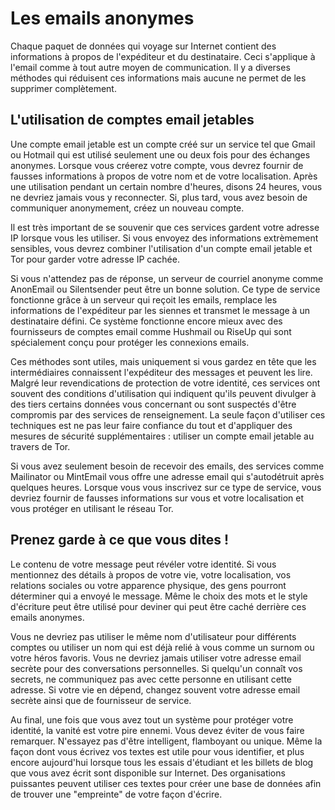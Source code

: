 Les emails anonymes
===================

Chaque paquet de données qui voyage sur Internet contient des informations à propos de l'expéditeur et du destinataire. Ceci s'applique à l'email comme à tout autre moyen de communication. Il y a diverses méthodes qui réduisent ces informations mais aucune ne permet de les supprimer complètement.

L'utilisation de comptes email jetables
---------------------------------------

Une compte email jetable est un compte créé sur un service tel que Gmail ou Hotmail qui est utilisé seulement une ou deux fois pour des échanges anonymes. Lorsque vous créerez votre compte, vous devrez fournir de fausses informations à propos de votre nom et de votre localisation. Après une utilisation pendant un certain nombre d'heures, disons 24 heures, vous ne devriez jamais vous y reconnecter. Si, plus tard, vous avez besoin de communiquer anonymement, créez un nouveau compte.

Il est très important de se souvenir que ces services gardent votre adresse IP lorsque vous les utiliser. Si vous envoyez des informations extrèmement sensibles, vous devrez combiner l'utilisation d'un compte email jetable et Tor pour garder votre adresse IP cachée.

Si vous n'attendez pas de réponse, un serveur de courriel anonyme comme AnonEmail ou Silentsender peut être un bonne solution. Ce type de service fonctionne grâce à un serveur qui reçoit les emails, remplace les informations de l'expéditeur par les siennes et transmet le message à un destinataire défini. Ce système fonctionne encore mieux avec des fournisseurs de comptes email comme Hushmail ou RiseUp qui sont spécialement conçu pour protéger les connexions emails.

Ces méthodes sont utiles, mais uniquement si vous gardez en tête que les intermédiaires connaissent l'expéditeur des messages et peuvent les lire. Malgré leur revendications de protection de votre identité, ces services ont souvent des conditions d'utilisation qui indiquent qu'ils peuvent divulger à des tiers certains données vous concernant ou sont suspectés d'être compromis par des services de renseignement. La seule façon d'utiliser ces techniques est ne pas leur faire confiance du tout et d'appliquer des mesures de sécurité supplémentaires : utiliser un compte email jetable au travers de Tor.

Si vous avez seulement besoin de recevoir des emails, des services comme Mailinator ou MintEmail vous offre une adresse email qui s'autodétruit après quelques heures. Lorsque vous vous inscrivez sur ce type de service, vous devriez fournir de fausses informations sur vous et votre localisation et vous protéger en utilisant le réseau Tor.

Prenez garde à ce que vous dites !
----------------------------------

Le contenu de votre message peut révéler votre identité. Si vous mentionnez des détails à propos de votre vie, votre localisation, vos relations sociales ou votre apparence physique, des gens pourront déterminer qui a envoyé le message. Même le choix des mots et le style d'écriture peut être utilisé pour deviner qui peut être caché derrière ces emails anonymes.

Vous ne devriez pas utiliser le même nom d'utilisateur pour différents comptes ou utiliser un nom qui est déjà relié à vous comme un surnom ou votre héros favoris. Vous ne devriez jamais utiliser votre adresse email secrète pour des conversations personnelles. Si quelqu'un connaît vos secrets, ne communiquez pas avec cette personne en utilisant cette adresse. Si votre vie en dépend, changez souvent votre adresse email secrète ainsi que de fournisseur de service.

Au final, une fois que vous avez tout un système pour protéger votre identité, la vanité est votre pire ennemi. Vous devez éviter de vous faire remarquer. N'essayez pas d'être intelligent, flamboyant ou unique. Même la façon dont vous écrivez vos textes est utile pour vous identifier, et plus encore aujourd'hui lorsque tous les essais d'étudiant et les billets de blog que vous avez écrit sont disponible sur Internet. Des organisations puissantes peuvent utiliser ces textes pour créer une base de données afin de trouver une "empreinte" de votre façon d'écrire.
